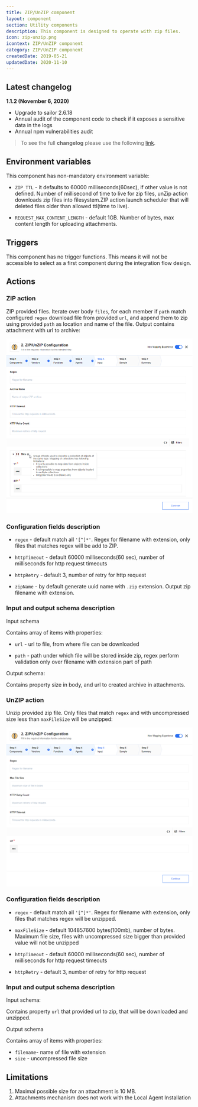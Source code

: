 ```yaml
---
title: ZIP/UnZIP component
layout: component
section: Utility components
description: This component is designed to operate with zip files.
icon: zip-unzip.png
icontext: ZIP/UnZIP component
category: ZIP/UnZIP component
createdDate: 2019-05-21
updatedDate: 2020-11-10
---
```


## Latest changelog

**1.1.2 (November 6, 2020)**

* Upgrade to sailor 2.6.18
* Annual audit of the component code to check if it exposes a sensitive data in the logs
* Annual npm vulnerabilities audit

> To see the full **changelog** please use the following [link](changelog).

## Environment variables

This component has non-mandatory environment variable:

* `ZIP_TTL` - it defaults to 60000 milliseconds(60sec), if other value is not defined.
Number of millisecond of time to live for zip files, unZip action downloads zip files into filesystem.ZIP action launch scheduler that will deleted files older than allowed ttl(time to live).

* `REQUEST_MAX_CONTENT_LENGTH` - default 1GB. Number of bytes, max content length for uploading attachments.

## Triggers

This component has no trigger functions. This means it will not be accessible to
select as a first component during the integration flow design.

## Actions

### ZIP action

ZIP provided files. Iterate over body `files`, for each member if `path` match
configured `regex` download file from provided `url`, and append them to zip using
provided `path` as location and name of the file. Output contains attachment with
url to archive:

![ZIP action](img/zip.png)

### Configuration fields description

* `regex` - default match all `'[^]*'`. Regex for filename with extension, only files that matches regex will be add to ZIP.

* `httpTimeout` - default 60000 milliseconds(60 sec), number of milliseconds for http request timeouts

* `httpRetry` - default 3, number of retry for http request

* `zipName` - by default generate uuid name with `.zip` extension. Output zip filename with extension.

### Input and output schema description

Input schema

Contains array of items with properties:

* `url` - url to file, from where file can be downloaded

* `path` - path under which file will be stored inside zip, regex perform validation only over filename with extension part of path

Output schema:

Contains property size in body, and url to created archive in attachments.

### UnZIP action

Unzip provided zip file. Only files that match `regex` and with uncompressed size less than  `maxFileSize` will be unzipped:

![UnZIP action](img/unzip.png)

### Configuration fields description

* `regex` - default match all `'[^]*'`. Regex for filename with extension, only files that matches regex will be unzipped.

* `maxFileSize` - default 104857600 bytes(100mb), number of bytes. Maximum file size, files with uncompressed size bigger than provided value will not be unzipped

* `httpTimeout` - default 60000 milliseconds(60 sec), number of milliseconds for http request timeouts

* `httpRetry` - default 3, number of retry for http request

### Input and output schema description

Input schema:

Contains property `url` that provided url to zip, that will be downloaded and unzipped.

Output schema

Contains array of items with properties:

* `filename`- name of file with extension
* `size` - uncompressed file size

## Limitations

1. Maximal possible size for an attachment is 10 MB.
2. Attachments mechanism does not work with the Local Agent Installation
